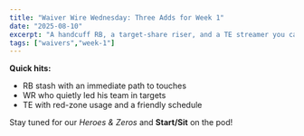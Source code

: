 ```yaml
---
title: "Waiver Wire Wednesday: Three Adds for Week 1"
date: "2025-08-10"
excerpt: "A handcuff RB, a target-share riser, and a TE streamer you can trust."
tags: ["waivers","week-1"]
---
```


**Quick hits:**

- RB stash with an immediate path to touches
- WR who quietly led his team in targets
- TE with red-zone usage and a friendly schedule

Stay tuned for our *Heroes & Zeros* and **Start/Sit** on the pod!
